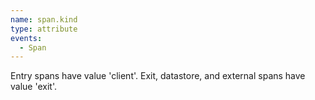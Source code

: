 ```yaml
---
name: span.kind
type: attribute
events:
  - Span
---
```


Entry spans have value 'client'. Exit, datastore, and external spans have value 'exit'.